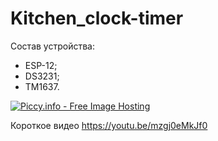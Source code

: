 # Kitchen_clock-timer

Состав устройства:
- ESP-12;
- DS3231;
- TM1637.

<a href="http://piccy.info/view3/12585902/a36025d7ece015da7f4d25ddda99051b/orig/" target="_blank"><img src="http://i.piccy.info/i9/420c9cb542e52e1ddcb59cac2a72ce5d/1535637774/58895/1248178/Timer_800.jpg" alt="Piccy.info - Free Image Hosting" border="0" /></a><a href="http://i.piccy.info/a3c/2018-08-30-14-02/i9-12585902/800x346-r" target="_blank"><img src="http://i.piccy.info/a3/2018-08-30-14-02/i9-12585902/800x346-r/i.gif" alt="" border="0" /></a>

Короткое видео https://youtu.be/mzgj0eMkJf0

